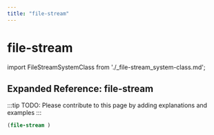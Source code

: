 ```yaml
---
title: "file-stream"
---
```


# file-stream

import FileStreamSystemClass from './_file-stream_system-class.md';

<FileStreamSystemClass />

## Expanded Reference: file-stream

:::tip
TODO: Please contribute to this page by adding explanations and examples
:::

```lisp
(file-stream )
```
